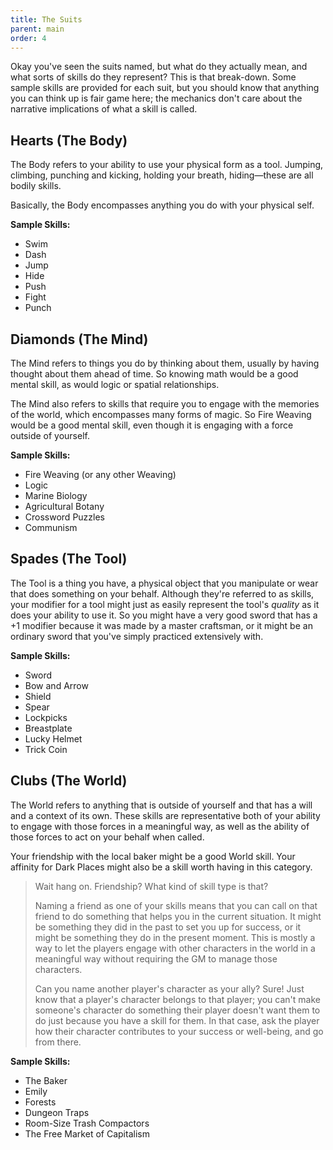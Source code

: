 ```yaml
---
title: The Suits
parent: main
order: 4
---
```


Okay you've seen the suits named, but what do they actually mean, and what sorts of skills do they represent? This is that break-down. Some sample skills are provided for each suit, but you should know that anything you can think up is fair game here; the mechanics don't care about the narrative implications of what a skill is called.

## Hearts (The Body)
The Body refers to your ability to use your physical form as a tool. Jumping, climbing, punching and kicking, holding your breath, hiding—these are all bodily skills.

Basically, the Body encompasses anything you do with your physical self.

**Sample Skills:**
- Swim
- Dash
- Jump
- Hide
- Push
- Fight
- Punch

## Diamonds (The Mind)
The Mind refers to things you do by thinking about them, usually by having thought about them ahead of time. So knowing math would be a good mental skill, as would logic or spatial relationships.

The Mind also refers to skills that require you to engage with the memories of the world, which encompasses many forms of magic. So Fire Weaving would be a good mental skill, even though it is engaging with a force outside of yourself.

**Sample Skills:**
- Fire Weaving (or any other Weaving)
- Logic
- Marine Biology
- Agricultural Botany
- Crossword Puzzles
- Communism

## Spades (The Tool)
The Tool is a thing you have, a physical object that you manipulate or wear that does something on your behalf. Although they're referred to as skills, your modifier for a tool might just as easily represent the tool's *quality* as it does your ability to use it. So you might have a very good sword that has a +1 modifier because it was made by a master craftsman, or it might be an ordinary sword that you've simply practiced extensively with.

**Sample Skills:**
- Sword
- Bow and Arrow
- Shield
- Spear
- Lockpicks
- Breastplate
- Lucky Helmet
- Trick Coin

## Clubs (The World)
The World refers to anything that is outside of yourself and that has a will and a context of its own. These skills are representative both of your ability to engage with those forces in a meaningful way, as well as the ability of those forces to act on your behalf when called.

Your friendship with the local baker might be a good World skill. Your affinity for Dark Places might also be a skill worth having in this category.

> Wait hang on. Friendship? What kind of skill type is that?
>
> Naming a friend as one of your skills means that you can call on that friend to do something that helps you in the current situation. It might be something they did in the past to set you up for success, or it might be something they do in the present moment. This is mostly a way to let the players engage with other characters in the world in a meaningful way without requiring the GM to manage those characters.
>
> Can you name another player's character as your ally? Sure! Just know that a player's character belongs to that player; you can't make someone's character do something their player doesn't want them to do just because you have a skill for them. In that case, ask the player how their character contributes to your success or well-being, and go from there.


**Sample Skills:**
- The Baker
- Emily
- Forests
- Dungeon Traps
- Room-Size Trash Compactors
- The Free Market of Capitalism